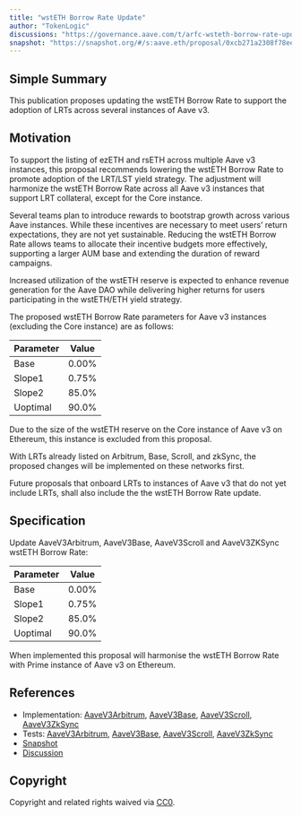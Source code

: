 ```yaml
---
title: "wstETH Borrow Rate Update"
author: "TokenLogic"
discussions: "https://governance.aave.com/t/arfc-wsteth-borrow-rate-update/20762"
snapshot: "https://snapshot.org/#/s:aave.eth/proposal/0xcb271a2308f78eeab5cbf5576938b61e7437c99781320c1340c885a656c9dbdc"
---
```


## Simple Summary

This publication proposes updating the wstETH Borrow Rate to support the adoption of LRTs across several instances of Aave v3.

## Motivation

To support the listing of ezETH and rsETH across multiple Aave v3 instances, this proposal recommends lowering the wstETH Borrow Rate to promote adoption of the LRT/LST yield strategy. The adjustment will harmonize the wstETH Borrow Rate across all Aave v3 instances that support LRT collateral, except for the Core instance.

Several teams plan to introduce rewards to bootstrap growth across various Aave instances. While these incentives are necessary to meet users’ return expectations, they are not yet sustainable. Reducing the wstETH Borrow Rate allows teams to allocate their incentive budgets more effectively, supporting a larger AUM base and extending the duration of reward campaigns.

Increased utilization of the wstETH reserve is expected to enhance revenue generation for the Aave DAO while delivering higher returns for users participating in the wstETH/ETH yield strategy.

The proposed wstETH Borrow Rate parameters for Aave v3 instances (excluding the Core instance) are as follows:

| Parameter | Value |
| :-------- | :---: |
| Base      | 0.00% |
| Slope1    | 0.75% |
| Slope2    | 85.0% |
| Uoptimal  | 90.0% |

Due to the size of the wstETH reserve on the Core instance of Aave v3 on Ethereum, this instance is excluded from this proposal.

With LRTs already listed on Arbitrum, Base, Scroll, and zkSync, the proposed changes will be implemented on these networks first.

Future proposals that onboard LRTs to instances of Aave v3 that do not yet include LRTs, shall also include the the wstETH Borrow Rate update.

## Specification

Update AaveV3Arbitrum, AaveV3Base, AaveV3Scroll and AaveV3ZKSync wstETH Borrow Rate:

| Parameter | Value |
| :-------- | :---: |
| Base      | 0.00% |
| Slope1    | 0.75% |
| Slope2    | 85.0% |
| Uoptimal  | 90.0% |

When implemented this proposal will harmonise the wstETH Borrow Rate with Prime instance of Aave v3 on Ethereum.

## References

- Implementation: [AaveV3Arbitrum](https://github.com/bgd-labs/aave-proposals-v3/blob/main/src/20250128_Multi_WstETHBorrowRateUpdate/AaveV3Arbitrum_WstETHBorrowRateUpdate_20250128.sol), [AaveV3Base](https://github.com/bgd-labs/aave-proposals-v3/blob/main/src/20250128_Multi_WstETHBorrowRateUpdate/AaveV3Base_WstETHBorrowRateUpdate_20250128.sol), [AaveV3Scroll](https://github.com/bgd-labs/aave-proposals-v3/blob/main/src/20250128_Multi_WstETHBorrowRateUpdate/AaveV3Scroll_WstETHBorrowRateUpdate_20250128.sol), [AaveV3ZkSync](https://github.com/bgd-labs/aave-proposals-v3/blob/main/zksync/src/20250128_Multi_WstETHBorrowRateUpdate/AaveV3ZkSync_WstETHBorrowRateUpdate_20250128.sol)
- Tests: [AaveV3Arbitrum](https://github.com/bgd-labs/aave-proposals-v3/blob/main/src/20250128_Multi_WstETHBorrowRateUpdate/AaveV3Arbitrum_WstETHBorrowRateUpdate_20250128.t.sol), [AaveV3Base](https://github.com/bgd-labs/aave-proposals-v3/blob/main/src/20250128_Multi_WstETHBorrowRateUpdate/AaveV3Base_WstETHBorrowRateUpdate_20250128.t.sol), [AaveV3Scroll](https://github.com/bgd-labs/aave-proposals-v3/blob/main/src/20250128_Multi_WstETHBorrowRateUpdate/AaveV3Scroll_WstETHBorrowRateUpdate_20250128.t.sol), [AaveV3ZkSync](https://github.com/bgd-labs/aave-proposals-v3/blob/main/zksync/src/20250128_Multi_WstETHBorrowRateUpdate/AaveV3ZkSync_WstETHBorrowRateUpdate_20250128.t.sol)
- [Snapshot](https://snapshot.org/#/s:aave.eth/proposal/0xcb271a2308f78eeab5cbf5576938b61e7437c99781320c1340c885a656c9dbdc)
- [Discussion](https://governance.aave.com/t/arfc-wsteth-borrow-rate-update/20762)

## Copyright

Copyright and related rights waived via [CC0](https://creativecommons.org/publicdomain/zero/1.0/).
